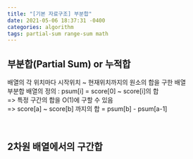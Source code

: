 ```yaml
---
title: "[기본 자료구조] 부분합"
date: 2021-05-06 18:37:31 -0400
categories: algorithm
tags: partial-sum range-sum math
---
```


## 부분합(Partial Sum) or 누적합  
배열의 각 위치마다 시작위치 ~ 현재위치까지의 원소의 합을 구한 배열  
부분합 배열의 정의 : psum\[i] = score\[0] ~ score\[i]의 합  
=> 특정 구간의 합을 O(1)에 구할 수 있음  
=> score\[a] ~ score\[b] 까지의 합 = psum[b] - psum[a-1]  

<br>

## 2차원 배열에서의 구간합  

<br>
<br>
<br>
